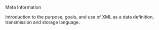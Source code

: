 Meta Information

Introduction to the purpose, goals, and use of XML as a data definition, transmission and storage language.